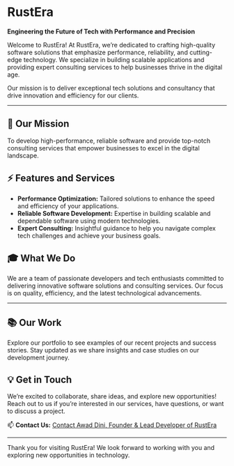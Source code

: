 # RustEra

**Engineering the Future of Tech with Performance and Precision**

Welcome to RustEra! At RustEra, we’re dedicated to crafting high-quality software solutions that emphasize performance, reliability, and cutting-edge technology. We specialize in building scalable applications and providing expert consulting services to help businesses thrive in the digital age.

Our mission is to deliver exceptional tech solutions and consultancy that drive innovation and efficiency for our clients.

---

## 🚀 Our Mission

To develop high-performance, reliable software and provide top-notch consulting services that empower businesses to excel in the digital landscape.

## ⚡ Features and Services

- **Performance Optimization:** Tailored solutions to enhance the speed and efficiency of your applications.
- **Reliable Software Development:** Expertise in building scalable and dependable software using modern technologies.
- **Expert Consulting:** Insightful guidance to help you navigate complex tech challenges and achieve your business goals.

## 🎓 What We Do

We are a team of passionate developers and tech enthusiasts committed to delivering innovative software solutions and consulting services. Our focus is on quality, efficiency, and the latest technological advancements.

---

## 📚 Our Work

Explore our portfolio to see examples of our recent projects and success stories. Stay updated as we share insights and case studies on our development journey.

## 💡 Get in Touch

We’re excited to collaborate, share ideas, and explore new opportunities! Reach out to us if you’re interested in our services, have questions, or want to discuss a project.

📫 **Contact Us:** [Contact Awad Dini, Founder & Lead Developer of RustEra](mailto:awad.dini@hotmail.co.uk)

---

Thank you for visiting RustEra! We look forward to working with you and exploring new opportunities in technology.
